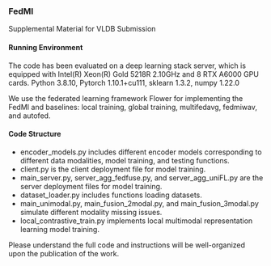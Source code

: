 ### FedMI

Supplemental Material for VLDB Submission

#### Running Environment

The code has been evaluated on a deep learning stack server, which is equipped with Intel(R) Xeon(R) Gold 5218R 2.10GHz and 8 RTX A6000 GPU cards. Python 3.8.10, Pytorch 1.10.1+cu111, sklearn 1.3.2, numpy 1.22.0

We use the federated learning framework Flower for implementing the FedMI and baselines: local training, global training, multifedavg, fedmiwav, and autofed.

#### Code Structure

* encoder_models.py includes different encoder models corresponding to different data modalities, model training, and testing functions.
* client.py is the client deployment file for model training.
* main_server.py, server_agg_fedfuse.py, and server_agg_uniFL.py are the server deployment files for model training.
* dataset_loader.py includes functions loading datasets.
* main_unimodal.py, main_fusion_2modal.py, and main_fusion_3modal.py simulate different modality missing issues.
* local_contrastive_train.py implements local multimodal representation learning model training.


Please understand the full code and instructions will be well-organized upon the publication of the work.